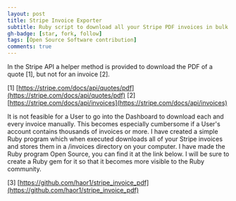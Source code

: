 ```yaml
---
layout: post
title: Stripe Invoice Exporter
subtitle: Ruby script to download all your Stripe PDF invoices in bulk.
gh-badge: [star, fork, follow]
tags: [Open Source Software contribution]
comments: true
---
```


In the Stripe API a helper method is provided to download the PDF of a quote [1], but not for an invoice [2].

[1] [https://stripe.com/docs/api/quotes/pdf](https://stripe.com/docs/api/quotes/pdf)
[2] [https://stripe.com/docs/api/invoices](https://stripe.com/docs/api/invoices)

It is not feasible for a User to go into the Dashboard to download each and every invoice manually. This becomes especially
cumbersome if a User's account contains thousands of invoices or more. I have created a simple Ruby program which when executed
downloads all of your Stripe invoices and stores them in a /invoices directory on your computer. I have made the Ruby program 
Open Source, you can find it at the link below. I will be sure to create a Ruby gem for it so that it becomes more visible to 
the Ruby community.

[3] [https://github.com/haor1/stripe_invoice_pdf](https://github.com/haor1/stripe_invoice_pdf)
